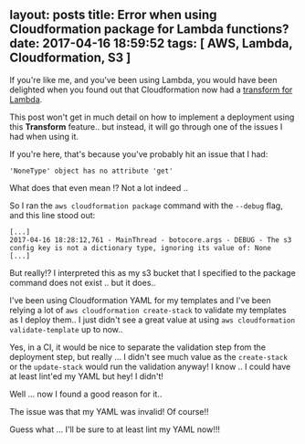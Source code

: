 layout: posts
title: Error when using Cloudformation package for Lambda functions?
date: 2017-04-16 18:59:52
tags: [ AWS, Lambda, Cloudformation, S3 ]
---

If you're like me, and you've been using Lambda, you would have been delighted when you found out that Cloudformation
now had a [transform for Lambda](https://aws.amazon.com/blogs/compute/introducing-simplified-serverless-application-deplyoment-and-management/).

This post won't get in much detail on how to implement a deployment using this **Transform** feature.. but instead, it will
go through one of the issues I had when using it.

If you're here, that's because you've probably hit an issue that I had:

    'NoneType' object has no attribute 'get'

What does that even mean !? Not a lot indeed ..

So I ran the `aws cloudformation package` command with the `--debug` flag, and this line stood out:

    [...]
    2017-04-16 18:28:12,761 - MainThread - botocore.args - DEBUG - The s3 config key is not a dictionary type, ignoring its value of: None
    [...]

But really!? I interpreted this as my s3 bucket that I specified to the package command does not exist .. but it does..

I've been using Cloudformation YAML for my templates and I've been relying a lot of `aws cloudformation create-stack` to validate my templates
as I deploy them.. I just didn't see a great value at using `aws cloudformation validate-template` up to now..

Yes, in a CI, it would be nice to separate the validation step from the deployment step, but really ... I didn't see much value as
the `create-stack` or the `update-stack` would run the validation anyway!
I know .. I could have at least lint'ed my YAML but hey! I didn't!

Well ... now I found a good reason for it.. 

The issue was that my YAML was invalid! Of course!!

Guess what ... I'll be sure to at least lint my YAML now!!!
